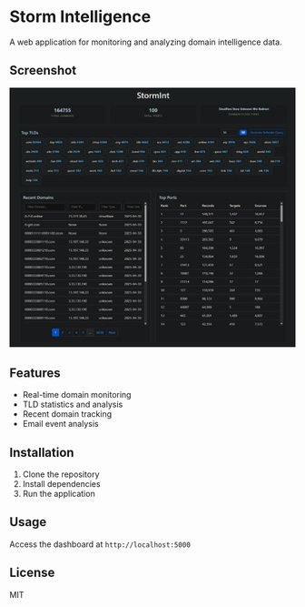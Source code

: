 # Storm Intelligence

A web application for monitoring and analyzing domain intelligence data.

## Screenshot

![Storm Intelligence Dashboard](screenshot.png)

## Features

- Real-time domain monitoring
- TLD statistics and analysis
- Recent domain tracking
- Email event analysis

## Installation

1. Clone the repository
2. Install dependencies
3. Run the application

## Usage

Access the dashboard at `http://localhost:5000`

## License

MIT 